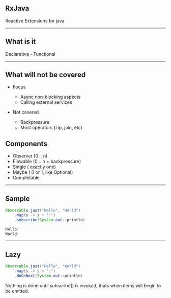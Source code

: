 ## RxJava

Reactive Extensions for java

---

## What is it

Declarative - Functional 

---

## What will not be covered

* Focus
    * Async non-blocking aspects
    * Calling external services

* Not covered
    * Backpressure
    * Most operators (zip, join, etc)

## Components  

* Observer (0 .. n)
* Flowable (0 .. n + backpressure)
* Single   ( exactly one)
* Maybe    ( 0 or 1, like Optional)
* Completable 

---

## Sample

```java
Observable.just("Hello", "World")
    .map(s -> s + ":")
    .subscribe(System.out::println)

Hello:
World:
```

---

## Lazy
```java
Observable.just("Hello", "World")
    .map(s -> s + ":")
    .doOnNext(System.out::println)
```
Nothing is done until subscribe() is invoked, thats when items will begin to be emitted.

